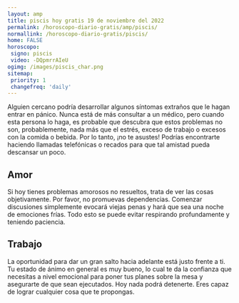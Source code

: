 ```yaml
---
layout: amp
title: piscis hoy gratis 19 de noviembre del 2022 
permalink: /horoscopo-diario-gratis/amp/piscis/
normallink: /horoscopo-diario-gratis/piscis/
home: FALSE
horoscopo:
 signo: piscis
 video: -DQpmrrAIeU
ogimg: /images/piscis_char.png
sitemap:
 priority: 1
 changefreq: 'daily'
---
```



Alguien cercano podría desarrollar algunos síntomas extraños que le hagan entrar en pánico. Nunca está de más consultar a un médico, pero cuando esta persona lo haga, es probable que descubra que estos problemas no son, probablemente, nada más que el estrés, exceso de trabajo o excesos con la comida o bebida. Por lo tanto, ¡no te asustes! Podrías encontrarte haciendo llamadas telefónicas o recados para que tal amistad pueda descansar un poco.

## Amor

Si hoy tienes problemas amorosos no resueltos, trata de ver las cosas objetivamente. Por favor, no promuevas dependencias. Comenzar discusiones simplemente evocará viejas penas y hará que sea una noche de emociones frías. Todo esto se puede evitar respirando profundamente y teniendo paciencia.

## Trabajo

La oportunidad para dar un gran salto hacia adelante está justo frente a ti. Tu estado de ánimo en general es muy bueno, lo cual te da la confianza que necesitas a nivel emocional para poner tus planes sobre la mesa y asegurarte de que sean ejecutados. Hoy nada podrá detenerte. Eres capaz de lograr cualquier cosa que te propongas.